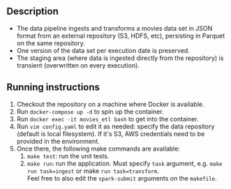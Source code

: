 ## Description
- The data pipeline ingests and transforms a movies data set in JSON format from an external repository (S3, HDFS, etc), persisting in Parquet on the same repository.
- One version of the data set per execution date is preserved.
- The staging area (where data is ingested directly from the repository) is transient (overwritten on every execution).

## Running instructions
1. Checkout the repository on a machine where Docker is available.
2. Run `docker-compose up -d` to spin up the container.
3. Run `docker exec -it movies_etl bash` to get into the container. 
4. Run `vim config.yaml` to edit it as needed: specify the data repository (default is local filesystem). If it's S3, AWS credentials need to be provided in the environment. 
5. Once there, the following make commands are available:
    1. `make test`: run the unit tests.
    2. `make run`: run the application. Must specify `task` argument, e.g. `make run task=ingest` or make `run task=transform`.  
       Feel free to also edit the `spark-submit` arguments on the `makefile`.
